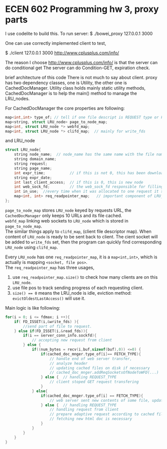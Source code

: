 # ECEN 602 Programming hw 3, proxy parts

I use codelite to build this. 
To run server: 
$ ./bowei_proxy 127.0.0.1 3000

One can use correctly implemented client to test,

$ ./client 127.0.0.1 3000 http://www.cplusplus.com/info/

The reason I choose http://www.cplusplus.com/info/ is that the server can do conditional get
The server can do Condition-GET, expiration check. 

brief architecture of this code
There is not much to say about client.
proxy has two dependency classes, one is Utility, the other one is CachedDocManager. Utility class holds mainly static utility methods, CachedDocManager is to help the main() method to manage the LRU_nodes. 

For CachedDocManager the core properties are following:
```cpp
map<int,int> type_of; // tell if one file descript is REQUEST type or FETCH type, REQUEST type is representing a GET request from client.
map<string, struct LRU_node> page_to_node_map;
map<int, struct LRU_node *> webfd_map;  
map<int, struct LRU_node *> clifd_map;  // mainly for write_fds
```    
and LRU_node
```cpp
struct LRU_node{
    string node_name;  // node_name has the same name with the file name, which stores body
    string domain_name;
    string request;
    string page_name;  
    int expr_time;           // if this is not 0, this has been downloaded one time, if expired then send conditional-get, if not, server
    string expr_date;
    int last_client_access;  // if this is 0, this is new node
    int web_sock_fd;         // the web_sock_fd responsible for filling it
    int in_use;  //every time when it was allocated to one request it should add by one, finished transfer be substracted by 1
    map<int, int> req_readpointer_map;   // important component of LRU_node  
};
```

`page_to_node_map` stores `LRU_node` keyed by requests URL, the `CachedDocManager` only keeps 10 URLs and its file cached.   
`webfd_map` linking web sockets to `LRU_node` which is stored in  `page_to_node_map`.   
The similar things apply to `clifd_map`, (client file descriptor map). When content of `LRU_node` is ready to be sent back to client.  The cient socket will be added to `write_fds` set, then the program can quickly find corresponding `LRU_node` using `clifd_map`.   


Every `LRU_node` has one `req_readpointer_map`, it is a `map<int,int>`, which is actually is mapping `<socket, file pos>`.   
The `req_readpointer_map` has three usages, 
1. use `req_readpointer_map.size()` to check how many clients are on this `LRU_node`.
2. use file pos to track sending progress of each requesting client.
3. `size() == 0` means the LRU_node is idle, eviction method: `evictOldestLastAccess()`  will use it.   

Main logic is like following:
```cpp
for(i = 0; i <= fdmax; i ++){
	if( FD_ISSET(i,&write_fds) ){ 
		//send part of file to request.
	} else if(FD_ISSET(i,&read_fds)){
		if(i == server_conn_info.sockfd){ 
			// accepting new request from client
		} else {
			if((num_bytes = recv(i,buf,sizeof(buf),0)) <=0) {
				if(cached_doc_mnger.type_of[i]== FETCH_TYPE){
					// handle end of web server transfer,
					// analyze header
					// updating cached files on disk if necessary
					// cached_doc_mnger.addReqSocketsOfNodeToWFD(...)  using webfd_map[i] to get LRU_node
				} else {  // handling REQUEST_TYPE
					// client stoped GET request transfering
				}
			} else{ 
				if(cached_doc_mnger.type_of[i] == FETCH_TYPE){
					// web server sent new contents of some file, updating temp_suffixed file of LRU_node
				} else {  // handling REQUEST_TYPE
					// handling request from client
					// prepare adaptive request according to cached file hitting situation
					// fetching new html doc is necessary				
				}
			}
		}
	}
}
```

